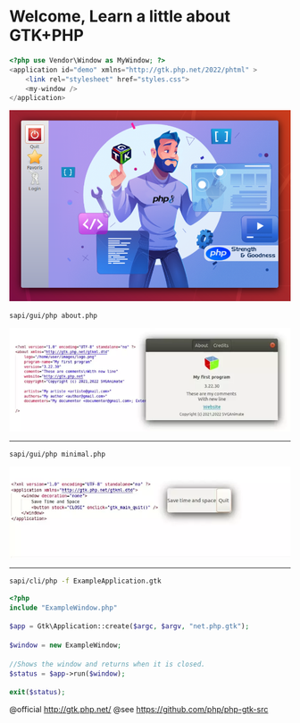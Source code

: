 
# Welcome, Learn a little about GTK+PHP
```php
<?php use Vendor\Window as MyWindow; ?>
<application id="demo" xmlns="http://gtk.php.net/2022/phtml" >
    <link rel="stylesheet" href="styles.css">
    <my-window />
</application>
```

<img src="https://raw.githubusercontent.com/gtkphp/.github/main/profile/my-window.png" />

```bash
sapi/gui/php about.php
```
<img src="https://raw.githubusercontent.com/gtkphp/.github/main/profile/gtkml.webp" />

--------------------------------------

```bash
sapi/gui/php minimal.php
```
<img src="https://raw.githubusercontent.com/gtkphp/.github/main/profile/gtkml-window.webp" />

--------------------------------------

```bash
sapi/cli/php -f ExampleApplication.gtk
```

```php
<?php
include "ExampleWindow.php"

$app = Gtk\Application::create($argc, $argv, "net.php.gtk");

$window = new ExampleWindow;

//Shows the window and returns when it is closed.
$status = $app->run($window);

exit($status);
```


@official http://gtk.php.net/
@see https://github.com/php/php-gtk-src

